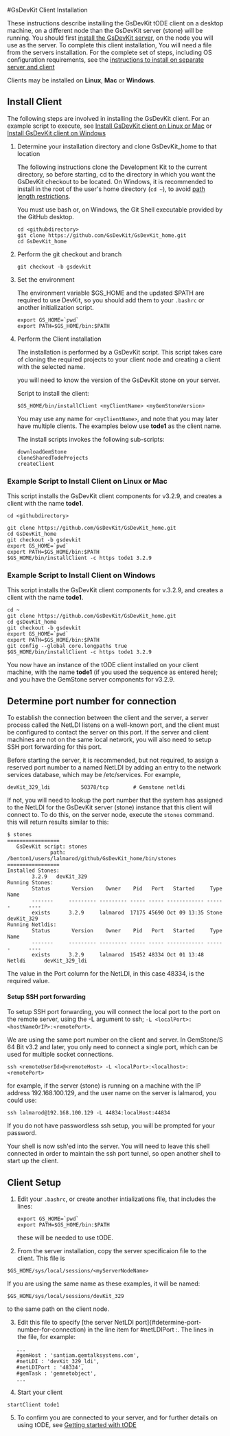 #GsDevKit Client Installation

These instructions describe installing the GsDevKit tODE client on a desktop machine, on a different node than the GsDevKit server (stone) will be running.  You should first [install the GsDevKit server][1], on the node you will use as the server. To complete this client installation, You will need a file from the servers installation.  For the complete set of steps, including OS configuration requirements, see the [instructions to install on separate server and client][2]

Clients may be installed on **Linux**, **Mac** or **Windows**. 

## Install Client

The following steps are involved in installing the GsDevKit client. For an example script to execute, see [Install GsDevKit client on Linux or Mac](#example-script-to-install-client-on-linux-or-mac) or [Install GsDevKit client on Windows](#example-script-to-install-client-on-windows)

1. Determine your installation directory and clone GsDevKit_home to that location

   The following instructions clone the Development Kit to the current directory, so before starting, cd to the directory in which you want the GsDevKit checkout to be located.  On Windows, it is recommended to install in the root of the user's home directory (`cd ~`), to avoid [path length restrictions][3].
   
   You must use bash or, on Windows, the Git Shell executable provided by the GitHub desktop.

   ```
   cd <githubdirectory>
   git clone https://github.com/GsDevKit/GsDevKit_home.git
   cd GsDevKit_home
   ```

2. Perform the git checkout and branch
   ```
   git checkout -b gsdevkit
   ```

3. Set the environment

   The environment variable $GS_HOME and the updated $PATH are required to use DevKit, so you should add them to your `.bashrc` or another initialization script.
   ```
   export GS_HOME=`pwd`
   export PATH=$GS_HOME/bin:$PATH
   ```

4. Perform the Client installation
   
    The installation is performed by a GsDevKit script.  This script takes care of cloning the required projects to your client node and creating a client with the selected name.  

   you will need to know the version of the GsDevKit stone on your server.

   Script to install the client:
   ```
   $GS_HOME/bin/installClient <myClientName> <myGemStoneVersion>
   ```
   You may use any name for `<myClientName>`, and note that you may later have multiple clients. The examples below use  **tode1** as the client name.

   The install scripts invokes the following sub-scripts:
   ```
   downloadGemStone
   cloneSharedTodeProjects
   createClient 
   ```

### Example Script to Install Client on Linux or Mac

This script installs the GsDevKit client components for v3.2.9, and creates a client with the name **tode1**.

 ```
cd <githubdirectory>

git clone https://github.com/GsDevKit/GsDevKit_home.git
cd GsDevKit_home
git checkout -b gsdevkit
export GS_HOME=`pwd`
export PATH=$GS_HOME/bin:$PATH
$GS_HOME/bin/installClient -c https tode1 3.2.9
 ```

### Example Script to Install Client on Windows

This script installs the GsDevKit client components for v.3.2.9, and creates a client with the name **tode1**.

 ```
cd ~
git clone https://github.com/GsDevKit/GsDevKit_home.git
cd gsDevKit_home
git checkout -b gsdevkit
export GS_HOME=`pwd`
export PATH=$GS_HOME/bin:$PATH
git config --global core.longpaths true   
$GS_HOME/bin/installClient -c https tode1 3.2.9

 ```
You now have an instance of the tODE client installed on your client machine, with the name **tode1** (if you used the sequence as entered here); and you have the GemStone server components for v3.2.9.

## Determine port number for connection

To establish the connection between the client and the server, a server process called the NetLDI listens on a well-known port, and the client must be configured to contact the server on  this port.  If the server and client  machines are not on the same local network, you will also need to setup SSH port forwarding for this port.

Before starting the server, it is recommended, but not required, to assign a reserved port number to a named NetLDI by adding an entry to the network services database, which may be /etc/services.  For example,
```
devKit_329_ldi          50378/tcp        # Gemstone netldi
```

If not, you will need to lookup the port number that the system has assigned to the NetLDI for the GsDevKit server (stone) instance that this client will connect to.  To do this, on the server node, execute the `stones` command.  this will return results similar to this: 

```
$ stones
=================
   GsDevKit script: stones 
              path: /benton1/users/lalmarod/github/GsDevKit_home/bin/stones
=================
Installed Stones:
        3.2.9   devKit_329
Running Stones:
        Status       Version    Owner    Pid   Port   Started     Type       Name
        -------     --------- --------- ----- ----- ------------ ------      ----
        exists      3.2.9     lalmarod  17175 45690 Oct 09 13:35 Stone       devKit_329
Running Netldis:
        Status       Version    Owner    Pid   Port   Started     Type       Name
        -------     --------- --------- ----- ----- ------------ ------      ----
        exists      3.2.9     lalmarod  15452 48334 Oct 01 13:48 Netldi      devKit_329_ldi
```
The value in the Port column for the NetLDI, in this case 48334, is the required value.

#### Setup SSH port forwarding

To setup SSH port forwarding, you will connect the local port to the port on the remote server, using the -L argument to ssh; `-L <localPort>:<hostNameOrIP>:<remotePort>`. 

We are using the same port number on the client and server. In GemStone/S 64 Bit v3.2 and later, you only need to connect a single port, which can be used for multiple socket connections.

```
ssh <remoteUserId>@<remoteHost> -L <localPort>:<localhost>:<remotePort>
```
for example, if the server (stone) is running on a machine with the IP address 192.168.100.129, and the user name on the server is lalmarod, you could use:

```
ssh lalmarod@192.168.100.129 -L 44834:localHost:44834 
```
If you do not have passwordless ssh setup, you will be prompted for your password.

Your shell is now ssh'ed into the server.  You will need to leave this shell connected in order to maintain the ssh port tunnel, so open another shell to start up the client.

## Client Setup

1. Edit your `.bashrc`, or create another intializations file, that includes the lines:

   ```
   export GS_HOME=`pwd`
   export PATH=$GS_HOME/bin:$PATH
   ```

   these  will be needed to use tODE.

2.  From the server installation, copy the server specificaion file to the client.  This file is 

   `$GS_HOME/sys/local/sessions/<myServerNodeName>`
   
   If you are using the same name as these examples, it will be named:
   
   `$GS_HOME/sys/local/sessions/devKit_329`

   to the same path on the client node.

3.  Edit this file to specify [the server NetLDI port]{#determine-port-number-for-connection) in the line item for #netLDIPort :.  The lines in the file, for example:
 
```
   ...
   #gemHost : 'santiam.gemtalksystems.com',
   #netLDI : 'devKit_329_ldi',
   #netLDIPort : '48334',
   #gemTask : 'gemnetobject',
   ...
```

4.  Start your client

   ```
   startClient tode1 
   ```

5.  To confirm you are connected to your server, and for further details on using tODE, see [Getting started with tODE][4]







[1]: ./installDevKitServer.md
[2]: ./README.md#installation-on-separate-server-and-client
[3]:  https://github.com/git-for-windows/git/wiki/Git-cannot-create-a-file-or-directory-with-a-long-path
[4]: ../gettingStartedWithTode.md



